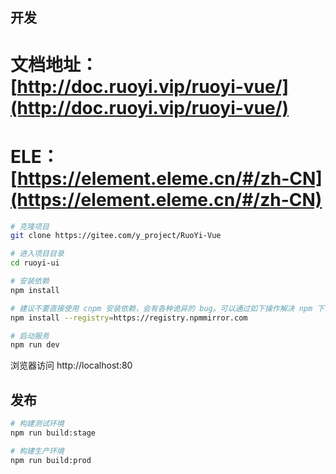 ## 开发
# 文档地址：[http://doc.ruoyi.vip/ruoyi-vue/](http://doc.ruoyi.vip/ruoyi-vue/)
# ELE：[https://element.eleme.cn/#/zh-CN](https://element.eleme.cn/#/zh-CN)
```bash
# 克隆项目
git clone https://gitee.com/y_project/RuoYi-Vue

# 进入项目目录
cd ruoyi-ui

# 安装依赖
npm install

# 建议不要直接使用 cnpm 安装依赖，会有各种诡异的 bug。可以通过如下操作解决 npm 下载速度慢的问题
npm install --registry=https://registry.npmmirror.com

# 启动服务
npm run dev
```

浏览器访问 http://localhost:80

## 发布

```bash
# 构建测试环境
npm run build:stage

# 构建生产环境
npm run build:prod
```